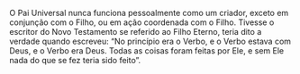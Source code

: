 ﻿O Pai Universal nunca funciona pessoalmente como um criador, exceto em conjunção com o Filho, ou em ação coordenada com o Filho. Tivesse o escritor do Novo Testamento se referido ao Filho Eterno, teria dito a verdade  quando escreveu: “No princípio era o Verbo, e o Verbo estava com Deus, e o Verbo era Deus. Todas as coisas foram feitas por Ele, e sem Ele nada do que se fez teria sido feito”.
